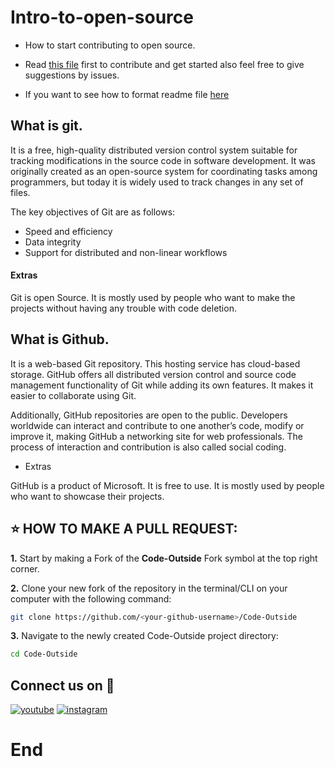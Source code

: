 # Intro-to-open-source

- How to start contributing to open source.

- Read [this file](https://github.com/Code-Outside/Intro-to-open-source/blob/main/CONTRIBUTING.md) first to contribute and get started also feel free to give suggestions by issues.

- If you want to see how to format readme file [here](https://docs.github.com/en/get-started/writing-on-github/getting-started-with-writing-and-formatting-on-github/basic-writing-and-formatting-syntax)

## What is git.

It is a free, high-quality distributed version control system suitable for tracking modifications in the source code in software development. It was originally created as an open-source system for coordinating tasks among programmers, but today it is widely used to track changes in any set of files.

The key objectives of Git are as follows:

- Speed and efficiency
- Data integrity
- Support for distributed and non-linear workflows


#### Extras

Git is open Source. It is mostly used by people who want to make the projects without having any trouble with code deletion.

## What is Github.

It is a web-based Git repository. This hosting service has cloud-based storage. GitHub offers all distributed version control and source code management functionality of Git while adding its own features. It makes it easier to collaborate using Git.

Additionally, GitHub repositories are open to the public. Developers worldwide can interact and contribute to one another’s code, modify or improve it, making GitHub a networking site for web professionals. The process of interaction and contribution is also called social coding.

- Extras

GitHub is a product of Microsoft. It is free to use. It is mostly used by people who want to showcase their projects.

## ⭐ HOW TO MAKE A PULL REQUEST:

**1.** Start by making a Fork of the **Code-Outside** Fork symbol at the top right corner.

**2.** Clone your new fork of the repository in the terminal/CLI on your computer with the following command:

```bash
git clone https://github.com/<your-github-username>/Code-Outside
```

**3.** Navigate to the newly created Code-Outside project directory:

```bash
cd Code-Outside
```

## Connect us on 🔗

[![youtube](https://img.shields.io/badge/youtube-fff?style=for-the-badge&logo=youtube&logoColor=red)](https://www.youtube.com/channel/UCxsMWEhnzCy85UDsxir66Yw)
[![instagram](https://img.shields.io/badge/instagram-0A66C2?style=for-the-badge&logo=instagram&logoColor=white)](https://www.instagram.com/code.outside/)

# End
